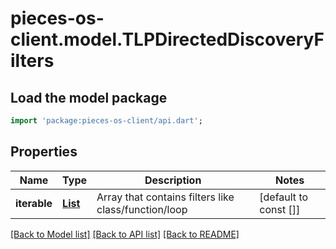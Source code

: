 # pieces-os-client.model.TLPDirectedDiscoveryFilters

## Load the model package
```dart
import 'package:pieces-os-client/api.dart';
```

## Properties
Name | Type | Description | Notes
------------ | ------------- | ------------- | -------------
**iterable** | [**List<TLPDirectedDiscoveryFilter>**](TLPDirectedDiscoveryFilter.md) | Array that contains filters like class/function/loop | [default to const []]

[[Back to Model list]](../README.md#documentation-for-models) [[Back to API list]](../README.md#documentation-for-api-endpoints) [[Back to README]](../README.md)



